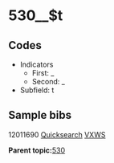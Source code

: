 # 530\_\_$t

## Codes

-   Indicators
    -   First: \_
    -   Second: \_
-   Subfield: t

## Sample bibs

12011690 [Quicksearch](https://search.library.yale.edu/catalog/12011690) [VXWS](http://prodorbis.library.yale.edu:7014/vxws/GetHoldingsService?bibId=12011690)

**Parent topic:**[530](../../tags/530/530.md)

